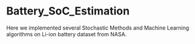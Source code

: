 # Battery_SoC_Estimation
Here we implemented several Stochastic Methods and Machine Learning algorithms on Li-ion battery dataset from NASA.
